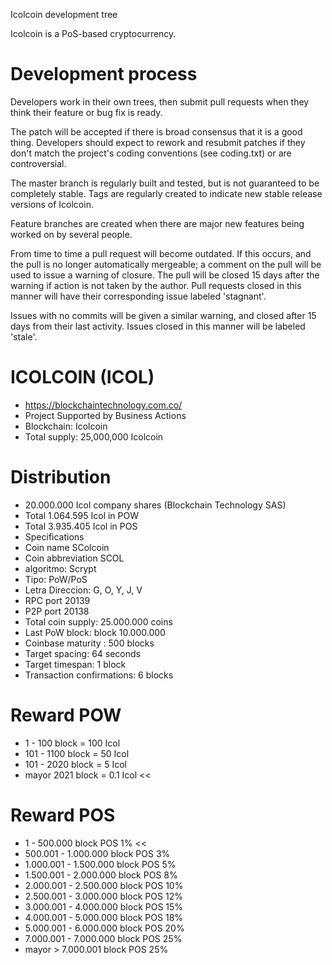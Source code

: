 
Icolcoin development tree

Icolcoin is a PoS-based cryptocurrency.

Development process
===========================

Developers work in their own trees, then submit pull requests when
they think their feature or bug fix is ready.

The patch will be accepted if there is broad consensus that it is a
good thing.  Developers should expect to rework and resubmit patches
if they don't match the project's coding conventions (see coding.txt)
or are controversial.

The master branch is regularly built and tested, but is not guaranteed
to be completely stable. Tags are regularly created to indicate new
stable release versions of Icolcoin.

Feature branches are created when there are major new features being
worked on by several people.

From time to time a pull request will become outdated. If this occurs, and
the pull is no longer automatically mergeable; a comment on the pull will
be used to issue a warning of closure. The pull will be closed 15 days
after the warning if action is not taken by the author. Pull requests closed
in this manner will have their corresponding issue labeled 'stagnant'.

Issues with no commits will be given a similar warning, and closed after
15 days from their last activity. Issues closed in this manner will be 
labeled 'stale'.

# ICOLCOIN (ICOL)
* https://blockchaintechnology.com.co/
* Project Supported by Business Actions
* Blockchain: Icolcoin
* Total supply: 25,000,000 Icolcoin

# Distribution
* 20.000.000 Icol company shares (Blockchain Technology SAS)
* Total 1.064.595 Icol in POW
* Total 3.935.405 Icol in POS
* Specifications
* Coin name SColcoin
* Coin abbreviation SCOL
* algoritmo: Scrypt
* Tipo: PoW/PoS
* Letra Direccion: G, O, Y, J, V
* RPC port 20139
* P2P port 20138
* Total coin supply: 25.000.000 coins
* Last PoW block: block 10.000.000
* Coinbase maturity : 500 blocks
* Target spacing: 64 seconds
* Target timespan: 1 block
* Transaction confirmations: 6 blocks

# Reward POW
* 1 - 100 block = 100 Icol
* 101 - 1100 block = 50 Icol
* 101 - 2020 block = 5 Icol
* mayor 2021 block = 0.1 Icol <<

# Reward POS
* 1 - 500.000 block POS 1% <<
* 500.001 - 1.000.000 block POS 3%
* 1.000.001 - 1.500.000 block POS 5%
* 1.500.001 - 2.000.000 block POS 8%
* 2.000.001 - 2.500.000 block POS 10%
* 2.500.001 - 3.000.000 block POS 12%
* 3.000.001 - 4.000.000 block POS 15%
* 4.000.001 - 5.000.000 block POS 18%
* 5.000.001 - 6.000.000 block POS 20%
* 7.000.001 - 7.000.000 block POS 25%
* mayor > 7.000.001 block POS 25%
